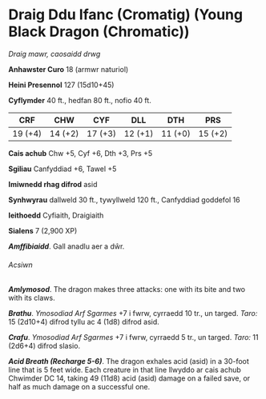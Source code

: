 # Draig Ddu Ifanc (Cromatig) (Young Black Dragon (Chromatic))

*Draig mawr, caosaidd drwg*

**Anhawster Curo** 18 (armwr naturiol)

**Heini Presennol** 127 (15d10+45)

**Cyflymder** 40 ft., hedfan 80 ft., nofio 40 ft.

| CRF     | CHW     | CYF     | DLL     | DTH     | PRS     |
|---------|---------|---------|---------|---------|---------|
| 19 (+4) | 14 (+2) | 17 (+3) | 12 (+1) | 11 (+0) | 15 (+2) |

**Cais achub** Chw +5, Cyf +6, Dth +3, Prs +5

**Sgiliau** Canfyddiad +6, Tawel +5

**Imiwnedd rhag difrod** asid

**Synhwyrau** dallweld 30 ft., tywyllweld 120 ft., Canfyddiad goddefol 16

**Ieithoedd** Cyfiaith, Draigiaith

**Sialens** 7 (2,900 XP)

***Amffibiaidd***. Gall anadlu aer a dŵr.

###### Acsiwn

***Amlymosod***. The dragon makes three attacks: one with its bite and two with its claws.

***Brathu***. *Ymosodiad Arf Sgarmes* +7 i fwrw, cyrraedd 10 tr., un targed. *Taro:* 15 (2d10+4) difrod tyllu ac 4 (1d8) difrod asid.

***Crafu***. *Ymosodiad Arf Sgarmes* +7 i fwrw, cyrraedd 5 tr., un targed. *Taro:* 11 (2d6+4) difrod slasio.

***Acid Breath (Recharge 5-6)***. The dragon exhales acid (asid) in a 30-foot line that is 5 feet wide. Each creature in that line llwyddo ar cais achub Chwimder DC 14, taking 49 (11d8) acid (asid) damage on a failed save, or half as much damage on a successful one.